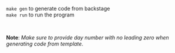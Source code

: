 `make gen` to generate code from backstage <br/>
`make run` to run the program

<br/>

<b>Note</b>: <i>Make sure to provide day number with no leading zero when generating code from template.</i>
